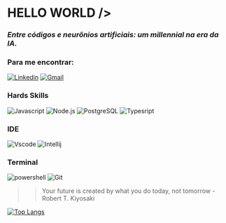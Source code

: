 # HELLO WORLD />
### *Entre códigos e neurônios artificiais: um millennial na era da IA.*
### Para me encontrar:
[![Linkedin](https://img.shields.io/badge/LinkedIn-0077B5?style=for-the-badge&logo=linkedin&logoColor=black)](https://www.linkedin.com/in/leandro-magalhaes-leomague/)
[![Gmail](https://img.shields.io/badge/Gmail-D14836?style=for-the-badge&logo=gmail&logoColor=black)](mailto:ldmagallaes@gmail.com?subject=Assunto%20do%20Email&body=Ol%C3%A1%2C%0A%0AEscreva%20sua%20mensagem%20aqui.)

### Hards Skills
![Javascript](https://img.shields.io/badge/JavaScript-323330?style=for-the-badge&logo=javascript&logoColor=F7DF1E)
![Node.js](https://img.shields.io/badge/Node%20js-339933?style=for-the-badge&logo=nodedotjs&logoColor=black)
![PostgreSQL](https://img.shields.io/badge/PostgreSQL-316192?style=for-the-badge&logo=postgresql&logoColor=black)
![Typesript](https://img.shields.io/badge/TypeScript-007ACC?style=for-the-badge&logo=typescript&logoColor=black)
### IDE
![Vscode](https://img.shields.io/badge/VSCode-0078D4?style=for-the-badge&logo=visual%20studio%20code&logoColor=black)
![Intellij](https://img.shields.io/badge/IntelliJ_IDEA-000000.svg?style=for-the-badge&logo=intellij-idea&logoColor=white)
### Terminal
![powershell](https://img.shields.io/badge/powershell-5391FE?style=for-the-badge&logo=powershell&logoColor=black)
![Git](https://img.shields.io/badge/GIT-E44C30?style=for-the-badge&logo=git&logoColor=black)

 >>Your future is created by what you do today, not tomorrow - Robert T. Kiyosaki


[![Top Langs](https://github-readme-stats.vercel.app/api/top-langs/?username=Leomague&layout=compact)](https://github.com/Leomague)
